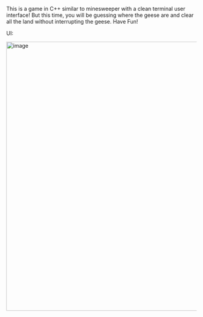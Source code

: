 This is a game in C++ similar to minesweeper with a clean terminal user interface! But this time, you will be guessing where the geese are and clear all the land without interrupting the geese. Have Fun!

UI: 

<img width="713" alt="image" src="https://user-images.githubusercontent.com/98293562/232345293-a3d1367f-23e5-4b13-bead-2a8b843ee2ed.png">
